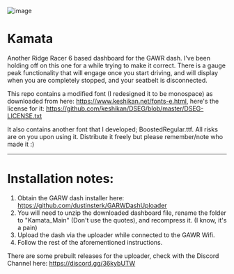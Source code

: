 ![image](https://github.com/tbeaulieu/Kamata/assets/3193399/06b3b21b-62cf-423d-8bc7-4203170a15b7)

# Kamata
 Another Ridge Racer 6 based dashboard for the GAWR dash. I've been holding off on this one for a while trying to make it correct. There is a gauge peak functionality that will engage once you start driving, and will display when you are completely stopped, and your seatbelt is disconnected.

This repo contains a modified font (I redesigned it to be monospace) as downloaded from here: https://www.keshikan.net/fonts-e.html, here's the license for it: https://github.com/keshikan/DSEG/blob/master/DSEG-LICENSE.txt

It also contains another font that I developed; BoostedRegular.ttf. All risks are on you upon using it. Distribute it freely but please remember/note who made it :)

---

# Installation notes:

1) Obtain the GARW dash installer here: https://github.com/dustinsterk/GARWDashUploader
2) You will need to unzip the downloaded dashboard file, rename the folder to "Kamata_Main" (Don't use the quotes), and recompress it. (I know, it's a pain)
3) Upload the dash via the uploader while connected to the GAWR Wifi.
4) Follow the rest of the aforementioned instructions.

There are some prebuilt releases for the uploader, check with the Discord Channel here: https://discord.gg/36kybUTW
